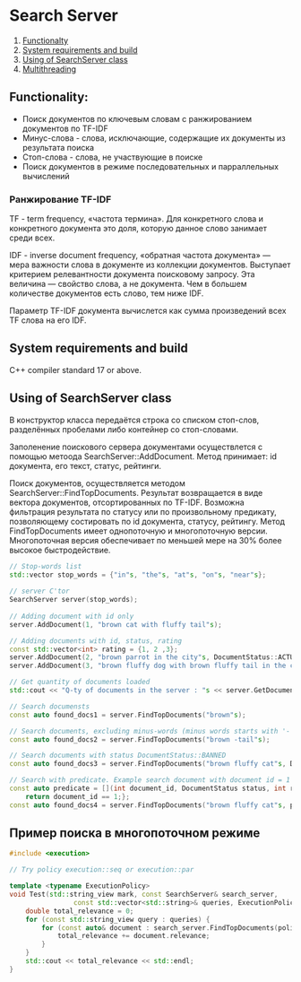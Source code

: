 #  Search Server

1. [Functionalty](#functionality)
2. [System requirements and build](#requirements)
3. [Using of SearchServer class](#class)
4. [Multithreading](#multithreading)

<a id="functionality"></a>
## Functionality:
- Поиск документов по ключевым словам с ранжированием документов по TF-IDF
- Минус-слова - слова, исключающие, содержащие их документы из результата поиска
- Стоп-слова - слова, не участвующие в поиске
- Поиск документов в режиме последовательных и парраллельных вычислений

### Ранжирование TF-IDF
TF - term frequency, «частота термина». Для конкретного слова и конкретного документа это доля, которую данное слово занимает среди всех.

IDF - inverse document frequency, «обратная частота документа» — мера важности слова в документе из коллекции документов. Выступает критерием релевантности документа поисковому запросу. Эта величина — свойство слова, а не документа. Чем в большем количестве документов есть слово, тем ниже IDF.

Параметр TF-IDF документа вычислется как сумма произведений всех TF слова на его IDF.

<a id="requirements"></a>
## System requirements and build
C++ compiler standard 17 or above.

<a id="class"></a>
## Using of SearchServer class
В конструктор класса передаётся строка со списком стоп-слов, разделённых пробелами либо контейнер со стоп-словами.

Заполенение поискового сервера документами осуществлется с помощью метоода SearchServer::AddDocument. Метод принимает: id документа, его текст, статус, рейтинги.

Поиск документов, осуществляется методом SearchServer::FindTopDocuments. Результат возвращается в виде вектора документов, отсортированных по TF-IDF. Возможна фильтрация результата по статусу или по произвольному предикату, позволяющему состировать по id документа, статусу, рейтингу.
Метод FindTopDocuments имеет однопоточную и многопоточную версии. Многопоточная версия обеспечивает по меньшей мере на 30% более высокое быстродействие.

```c++
// Stop-words list
std::vector stop_words = {"in"s, "the"s, "at"s, "on"s, "near"s};
	
// server C'tor
SearchServer server(stop_words);
	
// Adding document with id only
server.AddDocument(1, "brown cat with fluffy tail"s);

// Adding documents with id, status, rating
const std::vector<int> rating = {1, 2 ,3};
server.AddDocument(2, "brown parrot in the city"s, DocumentStatus::ACTUAL, rating);
server.AddDocument(3, "brown fluffy dog with brown fluffy tail in the city"s, DocumentStatus::BANNED, rating);

// Get quantity of documents loaded
std::cout << "Q-ty of documents in the server : "s << server.GetDocumentCount() << std::endl;

// Search documensts
const auto found_docs1 = server.FindTopDocuments("brown"s);

// Search documents, excluding minus-words (minus words starts with '-')
const auto found_docs2 = server.FindTopDocuments("brown -tail"s);

// Search documents with status DocumentStatus::BANNED
const auto found_docs3 = server.FindTopDocuments("brown fluffy cat"s, DocumentStatus::BANNED);

// Search with predicate. Example search document with document id = 1
const auto predicate = [](int document_id, DocumentStatus status, int rating){
    return document_id == 1;};
const auto found_docs4 = server.FindTopDocuments("brown fluffy cat"s, predicate);
```
<a id="multithreading"></a>
## Пример поиска в многопоточном режиме

```c++
#include <execution>

// Try policy execution::seq or execution::par

template <typename ExecutionPolicy>
void Test(std::string_view mark, const SearchServer& search_server, 
				const std::vector<std::string>& queries, ExecutionPolicy&& policy) {
    double total_relevance = 0;
    for (const std::string_view query : queries) {
        for (const auto& document : search_server.FindTopDocuments(policy, query)) {
            total_relevance += document.relevance;
        }
    }
    std::cout << total_relevance << std::endl;
}
```